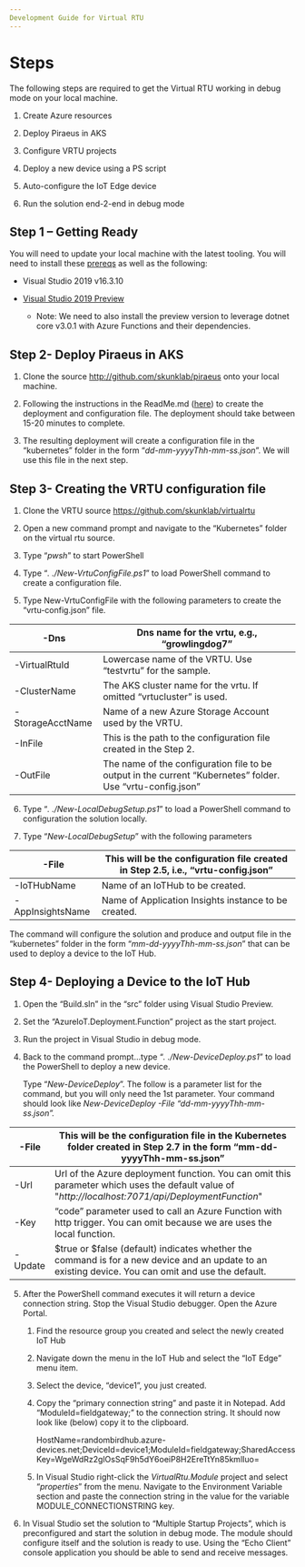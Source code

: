 ```yaml
---
Development Guide for Virtual RTU
---
```


Steps
=====

The following steps are required to get the Virtual RTU working in debug mode on
your local machine.

1.  Create Azure resources

2.  Deploy Piraeus in AKS

3.  Configure VRTU projects

4.  Deploy a new device using a PS script

5.  Auto-configure the IoT Edge device

6.  Run the solution end-2-end in debug mode

Step 1 – Getting Ready
----------------------

You will need to update your local machine with the latest tooling. You will
need to install these
[prereqs](https://github.com/skunklab/piraeus/blob/master/docs/prereqs.md) as
well as the following:

-   Visual Studio 2019 v16.3.10

-   [Visual Studio 2019
    Preview](https://visualstudio.microsoft.com/thank-you-downloading-visual-studio/?sku=enterprise&ch=pre&rel=16)

    -   Note: We need to also install the preview version to leverage dotnet
        core v3.0.1 with Azure Functions and their dependencies.

Step 2- Deploy Piraeus in AKS
-----------------------------

1.  Clone the source <http://github.com/skunklab/piraeus> onto your local
    machine.

2.  Following the instructions in the ReadMe.md
    ([here](https://github.com/skunklab/piraeus)) to create the deployment and
    configuration file. The deployment should take between 15-20 minutes to
    complete.

3.  The resulting deployment will create a configuration file in the
    “kubernetes” folder in the form “*dd-mm-yyyyThh-mm-ss.json*”. We will use
    this file in the next step.

Step 3- Creating the VRTU configuration file
--------------------------------------------

1.  Clone the VRTU source <https://github.com/skunklab/virtualrtu>

2.  Open a new command prompt and navigate to the “Kubernetes” folder on the
    virtual rtu source.

3.  Type “*pwsh*” to start PowerShell

4.  Type “*. ./New-VrtuConfigFile.ps1*” to load PowerShell command to create a
    configuration file.

5.  Type New-VrtuConfigFile with the following parameters to create the
    “vrtu-config.json” file.

| \-Dns             | Dns name for the vrtu, e.g., “growlingdog7”                                                                |
|-------------------|------------------------------------------------------------------------------------------------------------|
| \-VirtualRtuId    | Lowercase name of the VRTU. Use “testvrtu” for the sample.                                                 |
| \-ClusterName     | The AKS cluster name for the vrtu. If omitted “vrtucluster” is used.                                       |
| \-StorageAcctName | Name of a new Azure Storage Account used by the VRTU.                                                      |
| \-InFile          | This is the path to the configuration file created in the Step 2.                                          |
| \-OutFile         | The name of the configuration file to be output in the current “Kubernetes” folder. Use “vrtu-config.json” |

6.  Type “*. ./New-LocalDebugSetup.ps1*” to load a PowerShell command to
    configuration the solution locally.

7.  Type “*New-LocalDebugSetup*” with the following parameters

| \-File            | This will be the configuration file created in Step 2.5, i.e., “vrtu-config.json” |
|-------------------|-----------------------------------------------------------------------------------|
| \-IoTHubName      | Name of an IoTHub to be created.                                                  |
| \-AppInsightsName | Name of Application Insights instance to be created.                              |

The command will configure the solution and produce and output file in the
“kubernetes” folder in the form “*mm-dd-yyyyThh-mm-ss.json*” that can be used to
deploy a device to the IoT Hub.

Step 4- Deploying a Device to the IoT Hub
-----------------------------------------

1.  Open the “Build.sln” in the “src” folder using Visual Studio Preview.

2.  Set the “AzureIoT.Deployment.Function” project as the start project.

3.  Run the project in Visual Studio in debug mode.

4.  Back to the command prompt…type “*. ./New-DeviceDeploy.ps1*” to load the
    PowerShell to deploy a new device.

    Type “*New-DeviceDeploy*”. The follow is a parameter list for the command,
    but you will only need the 1st parameter. Your command should look like
    *New-DeviceDeploy -File “dd-mm-yyyyThh-mm-ss.json”.*

| \-File   | This will be the configuration file in the Kubernetes folder created in Step 2.7 in the form “mm-dd-yyyyThh-mm-ss.json”                              |
|----------|------------------------------------------------------------------------------------------------------------------------------------------------------|
| \-Url    | Url of the Azure deployment function. You can omit this parameter which uses the default value of "*http://localhost:7071/api/DeploymentFunction*"   |
| \-Key    | “code” parameter used to call an Azure Function with http trigger. You can omit because we are uses the local function.                              |
| \-Update | \$true or \$false (default) indicates whether the command is for a new device and an update to an existing device. You can omit and use the default. |

5.  After the PowerShell command executes it will return a device connection
    string. Stop the Visual Studio debugger. Open the Azure Portal.

    1.  Find the resource group you created and select the newly created IoT Hub

    2.  Navigate down the menu in the IoT Hub and select the “IoT Edge” menu
        item.

    3.  Select the device, “device1”, you just created.

    4.  Copy the “primary connection string” and paste it in Notepad. Add
        “ModuleId=fieldgateway;” to the connection string. It should now look
        like (below) copy it to the clipboard.

        HostName=randombirdhub.azure-devices.net;DeviceId=device1;ModuleId=fieldgateway;SharedAccessKey=WgeWdRz2glOsSqF9h5dY6oeiP8H2EreTtYn85kmlIuo=

    5.  In Visual Studio right-click the *VirtualRtu.Module* project and select
        “*properties*” from the menu. Navigate to the Environment Variable
        section and paste the connection string in the value for the variable
        MODULE_CONNECTIONSTRING key.

6.  In Visual Studio set the solution to “Multiple Startup Projects”, which is
    preconfigured and start the solution in debug mode. The module should
    configure itself and the solution is ready to use. Using the “Echo Client”
    console application you should be able to send and receive messages.

